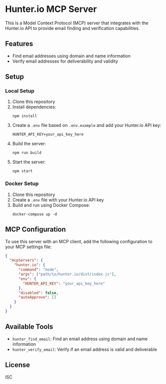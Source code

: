 # Hunter.io MCP Server

This is a Model Context Protocol (MCP) server that integrates with the Hunter.io API to provide email finding and verification capabilities.

## Features

- Find email addresses using domain and name information
- Verify email addresses for deliverability and validity

## Setup

### Local Setup

1. Clone this repository
2. Install dependencies:
   ```
   npm install
   ```
3. Create a `.env` file based on `.env.example` and add your Hunter.io API key:
   ```
   HUNTER_API_KEY=your_api_key_here
   ```
4. Build the server:
   ```
   npm run build
   ```
5. Start the server:
   ```
   npm start
   ```

### Docker Setup

1. Clone this repository
2. Create a `.env` file with your Hunter.io API key
3. Build and run using Docker Compose:
   ```
   docker-compose up -d
   ```

## MCP Configuration

To use this server with an MCP client, add the following configuration to your MCP settings file:

```json
{
  "mcpServers": {
    "hunter.io": {
      "command": "node",
      "args": ["path/to/hunter.io/dist/index.js"],
      "env": {
        "HUNTER_API_KEY": "your_api_key_here"
      },
      "disabled": false,
      "autoApprove": []
    }
  }
}
```

## Available Tools

- `hunter_find_email`: Find an email address using domain and name information
- `hunter_verify_email`: Verify if an email address is valid and deliverable

## License

ISC
